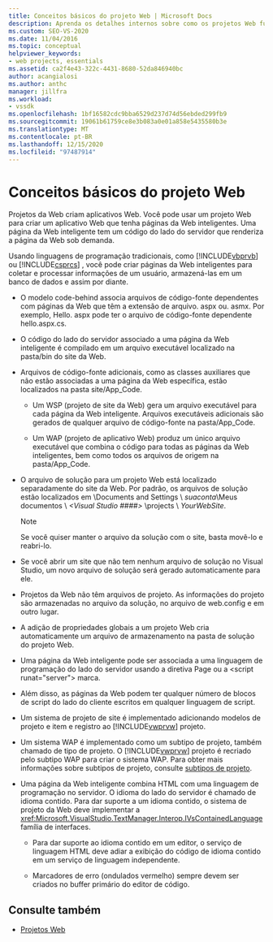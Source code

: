 ```yaml
---
title: Conceitos básicos do projeto Web | Microsoft Docs
description: Aprenda os detalhes internos sobre como os projetos Web funcionam no Visual Studio.
ms.custom: SEO-VS-2020
ms.date: 11/04/2016
ms.topic: conceptual
helpviewer_keywords:
- web projects, essentials
ms.assetid: ca2f4e43-322c-4431-8680-52da846940bc
author: acangialosi
ms.author: anthc
manager: jillfra
ms.workload:
- vssdk
ms.openlocfilehash: 1bf16582cdc9bba6529d237d74d56ebded299fb9
ms.sourcegitcommit: 19061b61759ce8e3b083a0e01a858e5435580b3e
ms.translationtype: MT
ms.contentlocale: pt-BR
ms.lasthandoff: 12/15/2020
ms.locfileid: "97487914"
---
```

# <a name="web-project-essentials"></a>Conceitos básicos do projeto Web
Projetos da Web criam aplicativos Web. Você pode usar um projeto Web para criar um aplicativo Web que tenha páginas da Web inteligentes. Uma página da Web inteligente tem um código do lado do servidor que renderiza a página da Web sob demanda.

 Usando linguagens de programação tradicionais, como [!INCLUDE[vbprvb](../../code-quality/includes/vbprvb_md.md)] ou [!INCLUDE[csprcs](../../data-tools/includes/csprcs_md.md)] , você pode criar páginas da Web inteligentes para coletar e processar informações de um usuário, armazená-las em um banco de dados e assim por diante.

- O modelo code-behind associa arquivos de código-fonte dependentes com páginas da Web que têm a extensão de arquivo. aspx ou. asmx. Por exemplo, Hello. aspx pode ter o arquivo de código-fonte dependente hello.aspx.cs.

- O código do lado do servidor associado a uma página da Web inteligente é compilado em um arquivo executável localizado na pasta/bin do site da Web.

- Arquivos de código-fonte adicionais, como as classes auxiliares que não estão associadas a uma página da Web específica, estão localizados na pasta site/App_Code.

  - Um WSP (projeto de site da Web) gera um arquivo executável para cada página da Web inteligente. Arquivos executáveis adicionais são gerados de qualquer arquivo de código-fonte na pasta/App_Code.

  - Um WAP (projeto de aplicativo Web) produz um único arquivo executável que combina o código para todas as páginas da Web inteligentes, bem como todos os arquivos de origem na pasta/App_Code.

- O arquivo de solução para um projeto Web está localizado separadamente do site da Web. Por padrão, os arquivos de solução estão localizados em \Documents and Settings \\ *suaconta*\Meus documentos \\ *\<Visual Studio ####>* \projects \\ *YourWebSite*.

  > [!NOTE]
  > Se você quiser manter o arquivo da solução com o site, basta movê-lo e reabri-lo.

- Se você abrir um site que não tem nenhum arquivo de solução no Visual Studio, um novo arquivo de solução será gerado automaticamente para ele.

- Projetos da Web não têm arquivos de projeto. As informações do projeto são armazenadas no arquivo da solução, no arquivo de web.config e em outro lugar.

- A adição de propriedades globais a um projeto Web cria automaticamente um arquivo de armazenamento na pasta de solução do projeto Web.

- Uma página da Web inteligente pode ser associada a uma linguagem de programação do lado do servidor usando a diretiva Page ou a \<script runat="server"> marca.

- Além disso, as páginas da Web podem ter qualquer número de blocos de script do lado do cliente escritos em qualquer linguagem de script.

- Um sistema de projeto de site é implementado adicionando modelos de projeto e item e registro ao [!INCLUDE[vwprvw](../../extensibility/internals/includes/vwprvw_md.md)] projeto.

- Um sistema WAP é implementado como um subtipo de projeto, também chamado de tipo de projeto. O [!INCLUDE[vwprvw](../../extensibility/internals/includes/vwprvw_md.md)] projeto é recriado pelo subtipo WAP para criar o sistema WAP. Para obter mais informações sobre subtipos de projeto, consulte [subtipos de projeto](../../extensibility/internals/project-subtypes.md).

- Uma página da Web inteligente combina HTML com uma linguagem de programação no servidor. O idioma do lado do servidor é chamado de idioma contido. Para dar suporte a um idioma contido, o sistema de projeto da Web deve implementar a <xref:Microsoft.VisualStudio.TextManager.Interop.IVsContainedLanguage> família de interfaces.

  - Para dar suporte ao idioma contido em um editor, o serviço de linguagem HTML deve adiar a exibição do código de idioma contido em um serviço de linguagem independente.

  - Marcadores de erro (ondulados vermelho) sempre devem ser criados no buffer primário do editor de código.

## <a name="see-also"></a>Consulte também
- [Projetos Web](../../extensibility/internals/web-projects.md)
